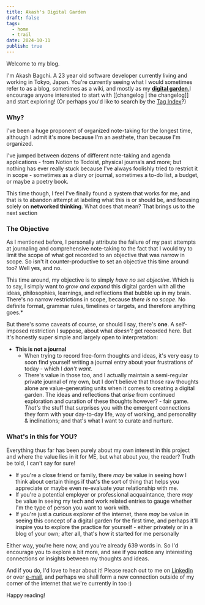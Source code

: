 ```yaml
---
title: Akash's Digital Garden
draft: false
tags:
  - home
  - trail
date: 2024-10-11
publish: true
---
```


Welcome to my blog.

I'm Akash Bagchi. A 23 year old software developer currently living and working in Tokyo, Japan. You're currently seeing what I would sometimes refer to as a blog, sometimes as a wiki, and mostly as my [**digital garden**.](https://jzhao.xyz/posts/networked-thought)I encourage anyone interested to start with [[changelog | the changelog]] and start exploring! (Or perhaps you'd like to search by the [Tag Index](https://cursim-wiki.github.io/cursim-wiki/tags/)?)

### Why?
I've been a huge proponent of organized note-taking for the longest time, although I admit it's more because I'm an aesthete, than because I'm organized.

I've jumped between dozens of different note-taking and agenda applications - from Notion to Todoist, physical journals and more; but nothing has ever really stuck because I've always foolishly tried to restrict it in scope - sometimes as a diary or journal, sometimes a to-do list, a budget, or maybe a poetry book.

This time though, I feel I've finally found a system that works for me, and that is to abandon attempt at labeling what this is or should be, and focusing solely on **networked thinking**. What does that mean? That brings us to the next section 

### The Objective
As I mentioned before, I personally attribute the failure of my past attempts at journaling and comprehensive note-taking to the fact that I would try to limit the scope of what got recorded to an objective that was narrow in scope. So isn't it counter-productive to set an objective this time around too? Well yes, and no.

This time around, my objective is to simply *have no set objective*. Which is to say, I simply want to *grow and expand* this digital garden with all the ideas, philosophies, learnings, and reflections that bubble up in my brain. There's no narrow restrictions in scope, because *there is no scope*. No definite format, grammar rules, timelines or targets, and therefore anything goes.*

But there's some caveats of course, or should I say, there's **one**. A self-imposed restriction I suppose, about what *doesn't* get recorded here. But it's honestly super simple and largely open to interpretation:
- **This is not a journal**
	- When trying to record free-form thoughts and ideas, it's very easy to soon find yourself writing a journal entry about your frustrations of today - which I *don't want*.
	- There's value in those too, and I actually maintain a semi-regular private journal of my own, but I don't believe that those raw thoughts alone are value-generating units when it comes to creating a digital garden.
The ideas and reflections that *arise* from continued exploration and curation of these thoughts however? - fair game. *That's* the stuff that surprises you with the emergent connections they form with your day-to-day life, way of working, and personality & inclinations; and that's what I want to curate and nurture.

### What's in this for YOU?
Everything thus far has been purely about my own interest in this project and where the value lies in it for ME, but what about *you*, the reader? Truth be told, I can't say for sure! 
- If you're a close friend or family, there *may* be value in seeing how I think about certain things if that's the sort of thing that helps you appreciate or maybe even re-evaluate your relationship with me.
- If you're a potential employer or professional acquaintance, there *may* be value in seeing my tech and work related entries to gauge whether I'm the type of person you want to work with.
- If you're just a curious explorer of the internet, there *may* be value in seeing this concept of a digital garden for the first time, and perhaps it'll inspire you to explore the practice for yourself - either privately or in a blog of your own; after all, that's how it started for me personally

Either way, you're here now, and you're already 639 words in. So I'd encourage you to explore a bit more, and see if you notice any interesting connections or insights between my thoughts and ideas. 

And if you do, I'd love to hear about it! Please reach out to me on [LinkedIn](http://linkedin.com/in/akashbagchi) or over [e-mail](mailto:bagchiakash@icloud.com), and perhaps we shall form a new connection outside of my corner of the internet that we're currently in too :)

Happy reading! 
